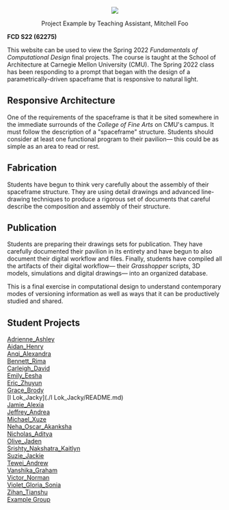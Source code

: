 <p align="center">
    <img src="https://user-images.githubusercontent.com/23065167/163903918-9d8c0cf8-3e32-4224-be9a-24e77a0e0f5f.png" />
    <p align="center">Project Example by Teaching Assistant, Mitchell Foo</p>
</p>

**FCD S22 (62275)**

This website can be used to view the Spring 2022 _Fundamentals of Computational Design_ final projects. The course is taught at the School of Architecture at Carnegie Mellon University (CMU). The Spring 2022 class has been responding to a prompt that began with the design of a parametrically-driven spaceframe that is responsive to natural light.

## Responsive Architecture

One of the requirements of the spaceframe is that it be sited somewhere in the immediate surrounds of the _College of Fine Arts_ on CMU's campus. It must follow the description of a "spaceframe" structure. Students should consider at least one functional program to their pavilion&mdash; this could be as simple as an area to read or rest.

## Fabrication

Students have begun to think very carefully about the assembly of their spaceframe structure. They are using detail drawings and advanced line-drawing techniques to produce a rigorous set of documents that careful describe the composition and assembly of their structure.

## Publication

Students are preparing their drawings sets for publication. They have carefully documented their pavilion in its entirety and have begun to also document their digital workflow and files. Finally, students have compiled all the artifacts of their digital workflow&mdash; their _Grasshopper_ scripts, 3D models, simulations and digital drawings&mdash; into an organized database.

This is a final exercise in computational design to understand contemporary modes of versioning information as well as ways that it can be productively studied and shared.

## Student Projects

[Adrienne_Ashley](./Adrienne_Ashley/README.md)<br/>
[Aidan_Henry](./Aidan_Henry/README.md)<br/>
[Anqi_Alexandra](./Anqi_Alexandra/README.md)<br/>
[Bennett_Rima](./Bennett_Rima/README.md)<br/>
[Carleigh_David](./Carleigh_David/README.md)<br/>
[Emily_Eesha](./Emily_Eesha/README.md)<br/>
[Eric_Zhuyun](./Eric_Zhuyun/README.md)<br/>
[Grace_Brody](./Grace_Brody/README.md)<br/>
[I Lok_Jacky](./I Lok_Jacky/README.md)<br/>
[Jamie_Alexia](./Jamie_Alexia/README.md)<br/>
[Jeffrey_Andrea](./Jeffrey_Andrea/README.md)<br/>
[Michael_Xuze](./Michael_Xuze/README.md)<br/>
[Neha_Oscar_Akanksha](./Neha_Oscar_Akanksha/README.md)<br/>
[Nicholas_Aditya](./Nicholas_Aditya/README.md)<br/>
[Olive_Jaden](./Olive_Jaden/README.md)<br/>
[Srishty_Nakshatra_Kaitlyn](./Srishty_Nakshatra_Kaitlyn/README.md)<br/>
[Suzie_Jackie](./Suzie_Jackie/README.md)<br/>
[Tewei_Andrew](./Tewei_Andrew/README.md)<br/>
[Vanshika_Graham](./Vanshika_Graham/README.md)<br/>
[Victor_Norman](./Victor_Norman/README.md)<br/>
[Violet_Gloria_Sonia](./Violet_Gloria_Sonia/README.md)<br/>
[Zihan_Tianshu](./Zihan_Tianshu/README.md)<br/>
[Example Group](./FirstName_FirstName/README.md)

